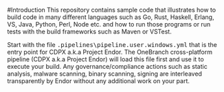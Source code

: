 #Introduction 
This repository contains sample code that  illustrates how to build code in many different languages
such as Go, Rust, Haskell, Erlang, VS, Java, Python, Perl, Node etc. and how to run those programs or
run tests with the build frameworks such as Maven or VSTest. 

Start with the file <tt>.pipelines\pipeline.user.windows.yml</tt> that is the entry point for CDPX a.k.a Project Endor.
The OneBranch cross-platform pipeline (CDPX a.k.a Project Endor) will load this file first and use it to execute your
build. Any governance/compliance actions such as static analysis, malware scanning, binary scanning, signing are 
interleaved transparently by Endor without any additional work on your part.